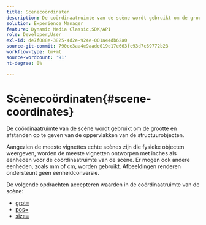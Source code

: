 ```yaml
---
title: Scènecoördinaten
description: De coördinaatruimte van de scène wordt gebruikt om de grootte en afstanden op te geven van de oppervlakken van de structuurobjecten.
solution: Experience Manager
feature: Dynamic Media Classic,SDK/API
role: Developer,User
exl-id: de7f088e-3825-4d2e-924e-001a44db62a0
source-git-commit: 790ce3aa4e9aadc019d17e663fc93d7c69772b23
workflow-type: tm+mt
source-wordcount: '91'
ht-degree: 0%

---
```


# Scènecoördinaten{#scene-coordinates}

De coördinaatruimte van de scène wordt gebruikt om de grootte en afstanden op te geven van de oppervlakken van de structuurobjecten.

Aangezien de meeste vignettes echte scènes zijn die fysieke objecten weergeven, worden de meeste vignetten ontworpen met inches als eenheden voor de coördinaatruimte van de scène. Er mogen ook andere eenheden, zoals mm of cm, worden gebruikt. Afbeeldingen renderen ondersteunt geen eenheidconversie.

De volgende opdrachten accepteren waarden in de coördinaatruimte van de scène:

* [grot=](../../../../../../ir-api/http-protocol/image-rendering-api-ref/c-ir-http-protocol-ref/c-ir-http-protocol-command-reference/r-ir-grout.md#reference-73651cbbbc344adba2626ef950d3672a)
* [pos=](../../../../../../ir-api/http-protocol/image-rendering-api-ref/c-ir-http-protocol-ref/c-ir-http-protocol-command-reference/r-ir-pos.md#reference-22c10904a0ce4c8bb41c2c78104221b8)
* [size=](../../../../../../ir-api/http-protocol/image-rendering-api-ref/c-ir-http-protocol-ref/c-ir-http-protocol-command-reference/r-ir-http-size.md#reference-1220d6fbcde4479aba91de7adacdc988)
